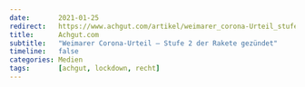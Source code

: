 ```yaml
---
date:       2021-01-25
redirect:   https://www.achgut.com/artikel/weimarer_corona-Urteil_stufe_2_der_rakete_gezuendet
title:      Achgut.com
subtitle:   "Weimarer Corona-Urteil – Stufe 2 der Rakete gezündet"
timeline:   false
categories: Medien
tags:       [achgut, lockdown, recht]
---
```

